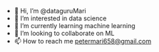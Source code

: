 - 👋 Hi, I’m @dataguruMari
- 👀 I’m interested in data science
- 🌱 I’m currently learning machine learning
- 💞️ I’m looking to collaborate on ML
- 📫 How to reach me petermari658@gmail.com

<!---
dataguruMari/dataguruMari is a ✨ special ✨ repository because its `README.md` (this file) appears on your GitHub profile.
You can click the Preview link to take a look at your changes.
--->
